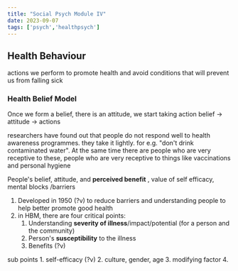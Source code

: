 ```yaml
---
title: "Social Psych Module IV"
date: 2023-09-07
tags: ['psych','healthpsych']
---
```


## Health Behaviour

actions we perform to promote health and avoid conditions that will prevent us from falling sick 

### Health Belief Model
Once we form a belief, there is an attitude, we start taking action
belief -> attitude -> actions 

researchers have found out that people do not respond well to health awareness programmes. they take it lightly. for e.g. "don't drink contaminated water". At the same time there are people who are very receptive to these, people who are very receptive to things like vaccinations and personal hygiene 

People's belief, attitude, and **perceived benefit** , value of self efficacy, 
mental blocks /barriers 

1. Developed in 1950 (?v) to reduce barriers and understanding people to help better promote good health 
2. in HBM, there are four critical points: 
	1. Understanding **severity of illness**/impact/potential (for a person and the community)
	2. Person's **susceptibility** to the illness 
	3. Benefits (?v)

sub points
	1. self-efficacy (?v)
	2. culture, gender, age
	3. modifying factor 
	4. 
